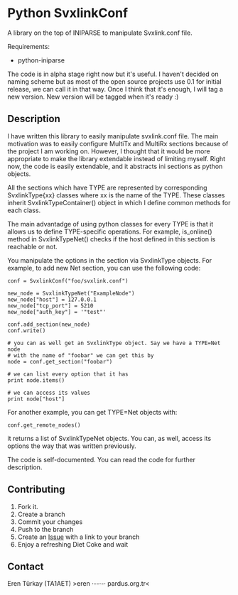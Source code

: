 Python SvxlinkConf
==================

A library on the top of INIPARSE to manipulate Svxlink.conf file.

Requirements:

- python-iniparse

The code is in alpha stage right now but it's useful. I haven't decided
on naming scheme but as most of the open source projects use 0.1 for
initial release, we can call it in that way. Once I think that it's
enough, I will tag a new version. New version will be tagged when it's
ready :)

Description
------------

I have written this library to easily manipulate svxlink.conf file. The
main motivation was to easily configure MultiTx and MultiRx sections
because of the project I am working on. However, I thought that it would
be more appropriate to make the library extendable instead of limiting
myself. Right now, the code is easily extendable, and it abstracts ini
sections as python objects.

All the sections which have TYPE are represented by corresponding
SvxlinkType{xx} classes where xx is the name of the TYPE. These classes
inherit SvxlinkTypeContainer() object in which I define common methods
for each class.

The main advantadge of using python classes for every TYPE is that it
allows us to define TYPE-specific operations. For example, is_online()
method in SvxlinkTypeNet() checks if the host defined in this section is
reachable or not.

You manipulate the options in the section via SvxlinkType objects. For
example, to add new Net section, you can use the following code:


    conf = SvxlinkConf("foo/svxlink.conf")

    new_node = SvxlinkTypeNet("ExampleNode")
    new_node["host"] = 127.0.0.1
    new_node["tcp_port"] = 5210
    new_node["auth_key"] = '"test"'

    conf.add_section(new_node)
    conf.write()

    # you can as well get an SvxlinkType object. Say we have a TYPE=Net node
    # with the name of "foobar" we can get this by
    node = conf.get_section("foobar")

    # we can list every option that it has
    print node.items()

    # we can access its values
    print node["host"]


For another example, you can get TYPE=Net objects with:

    conf.get_remote_nodes()

it returns a list of SvxlinkTypeNet objects. You can, as well, access
its options the way that was written previously.

The code is self-documented. You can read the code for further
description.

Contributing
------------

1. Fork it.
2. Create a branch
3. Commit your changes
4. Push to the branch
5. Create an [Issue][1] with a link to your branch
6. Enjoy a refreshing Diet Coke and wait

[1]: http://github.com/eren/python-svxlinkconf/issues

Contact
-------

Eren Türkay (TA1AET) &gt;eren ·--·-· pardus.org.tr&lt;
